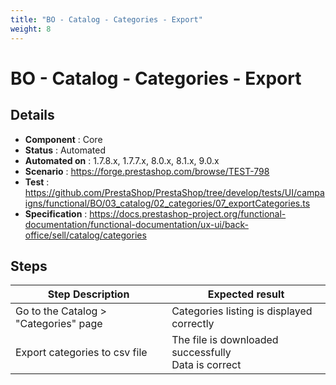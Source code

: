 ```yaml
---
title: "BO - Catalog - Categories - Export"
weight: 8
---
```


# BO - Catalog - Categories - Export
## Details
* **Component** : Core
* **Status** : Automated
* **Automated on** : 1.7.8.x, 1.7.7.x, 8.0.x, 8.1.x, 9.0.x
* **Scenario** : https://forge.prestashop.com/browse/TEST-798
* **Test** : https://github.com/PrestaShop/PrestaShop/tree/develop/tests/UI/campaigns/functional/BO/03_catalog/02_categories/07_exportCategories.ts
* **Specification** : https://docs.prestashop-project.org/functional-documentation/functional-documentation/ux-ui/back-office/sell/catalog/categories

## Steps
| Step Description | Expected result |
| ----- | ----- |
| Go to the Catalog > "Categories" page | Categories listing is displayed correctly |
| Export categories to csv file | The file is downloaded successfully<br>Data is correct |
